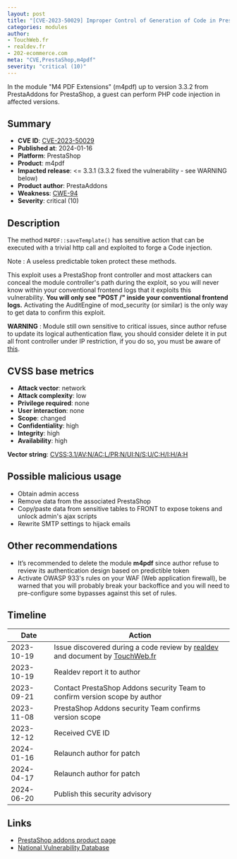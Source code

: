 ```yaml
---
layout: post
title: "[CVE-2023-50029] Improper Control of Generation of Code in PrestaAddons - M4 PDF Extensions module for PrestaShop"
categories: modules
author:
- TouchWeb.fr
- realdev.fr
- 202-ecommerce.com
meta: "CVE,PrestaShop,m4pdf"
severity: "critical (10)"
---
```


In the module "M4 PDF Extensions" (m4pdf) up to version 3.3.2 from PrestaAddons for PrestaShop, a guest can perform PHP code injection in affected versions.


## Summary

* **CVE ID**: [CVE-2023-50029](https://cve.mitre.org/cgi-bin/cvename.cgi?name=CVE-2023-50029)
* **Published at**: 2024-01-16
* **Platform**: PrestaShop
* **Product**: m4pdf
* **Impacted release**: <= 3.3.1 (3.3.2 fixed the vulnerability - see WARNING below)
* **Product author**: PrestaAddons
* **Weakness**: [CWE-94](https://cwe.mitre.org/data/definitions/94.html)
* **Severity**: critical (10)

## Description

The method `M4PDF::saveTemplate()` has sensitive action that can be executed with a trivial http call and exploited to forge a Code injection.

Note : A useless predictable token protect these methods.

This exploit uses a PrestaShop front controller and most attackers can conceal the module controller's path during the exploit, so you will never know within your conventional frontend logs that it exploits this vulnerability. **You will only see "POST /" inside your conventional frontend logs.** Activating the AuditEngine of mod_security (or similar) is the only way to get data to confirm this exploit.

**WARNING** : Module still own sensitive to critical issues, since author refuse to update its logical authentication flaw, you should consider delete it in put all front controller under IP restriction, if you do so, you must be aware of [this](https://github.com/PrestaShop/PrestaShop/blob/8.1.x/classes/Dispatcher.php#L1161).

## CVSS base metrics

* **Attack vector**: network
* **Attack complexity**: low
* **Privilege required**: none
* **User interaction**: none
* **Scope**: changed
* **Confidentiality**: high
* **Integrity**: high
* **Availability**: high

**Vector string**: [CVSS:3.1/AV:N/AC:L/PR:N/UI:N/S:U/C:H/I:H/A:H](https://nvd.nist.gov/vuln-metrics/cvss/v3-calculator?vector=AV:N/AC:L/PR:N/UI:N/S:C/C:H/I:H/A:H)

## Possible malicious usage

* Obtain admin access
* Remove data from the associated PrestaShop
* Copy/paste data from sensitive tables to FRONT to expose tokens and unlock admin's ajax scripts
* Rewrite SMTP settings to hijack emails


## Other recommendations

* It’s recommended to delete the module **m4pdf** since author refuse to review its authentication design based on predictible token
* Activate OWASP 933's rules on your WAF (Web application firewall), be warned that you will probably break your backoffice and you will need to pre-configure some bypasses against this set of rules.

## Timeline

| Date | Action |
|--|--|
| 2023-10-19 | Issue discovered during a code review by [realdev](https://www.realdev.fr) and document by [TouchWeb.fr](https://www.touchweb.fr) |
| 2023-10-19 | Realdev report it to author |
| 2023-09-21 | Contact PrestaShop Addons security Team to confirm version scope by author |
| 2023-11-08 | PrestaShop Addons security Team confirms version scope |
| 2023-12-12 | Received CVE ID |
| 2024-01-16 | Relaunch author for patch |
| 2024-04-17 | Relaunch author for patch |
| 2024-06-20 | Publish this security advisory |

## Links

* [PrestaShop addons product page](https://addons.prestashop.com/en/data-import-export/2011-m4-pdf-extensions.html)
* [National Vulnerability Database](https://nvd.nist.gov/vuln/detail/CVE-2023-50029)

